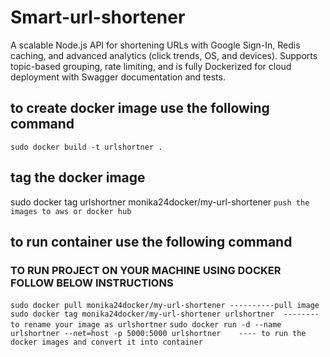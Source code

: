 # Smart-url-shortener
A scalable Node.js API for shortening URLs with Google Sign-In, Redis caching, and advanced analytics (click trends, OS, and devices). Supports topic-based grouping, rate limiting, and is fully Dockerized for cloud deployment with Swagger documentation and tests.

## to create docker image use the following command
``` sudo docker build -t urlshortner . ```

## tag the docker image
sudo docker tag urlshortner monika24docker/my-url-shortener
``` push the images to aws or docker hub ```

## to run container use the following command

### TO RUN PROJECT ON YOUR MACHINE USING DOCKER FOLLOW BELOW INSTRUCTIONS
``` sudo docker pull monika24docker/my-url-shortener ----------pull image ```
``` sudo docker tag monika24docker/my-url-shortener urlshortner  -------- to rename your image as urlshortner```
``` sudo docker run -d --name urlshortner --net=host -p 5000:5000 urlshortner    ---- to run the docker images and convert it into container ```
